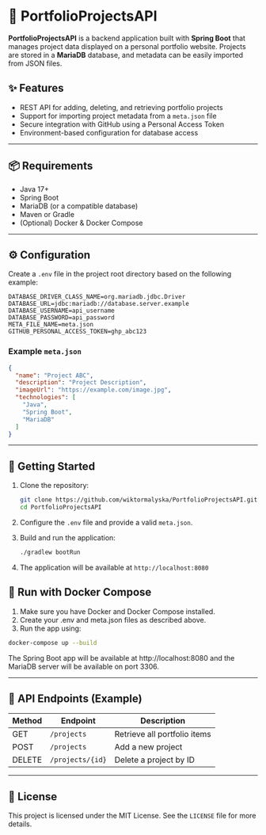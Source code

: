 # 📁 PortfolioProjectsAPI

**PortfolioProjectsAPI** is a backend application built with **Spring Boot** that manages project data displayed on a personal portfolio website. Projects are stored in a **MariaDB** database, and metadata can be easily imported from JSON files.

## ✨ Features

- REST API for adding, deleting, and retrieving portfolio projects
- Support for importing project metadata from a `meta.json` file
- Secure integration with GitHub using a Personal Access Token
- Environment-based configuration for database access

---

## 📦 Requirements

- Java 17+
- Spring Boot
- MariaDB (or a compatible database)
- Maven or Gradle
- (Optional) Docker & Docker Compose


---

## ⚙️ Configuration

Create a `.env` file in the project root directory based on the following example:

```dotenv
DATABASE_DRIVER_CLASS_NAME=org.mariadb.jdbc.Driver
DATABASE_URL=jdbc:mariadb://database.server.example
DATABASE_USERNAME=api_username
DATABASE_PASSWORD=api_password
META_FILE_NAME=meta.json
GITHUB_PERSONAL_ACCESS_TOKEN=ghp_abc123
```

### Example `meta.json`

```json
{
  "name": "Project ABC",
  "description": "Project Description",
  "imageUrl": "https://example.com/image.jpg",
  "technologies": [
    "Java",
    "Spring Boot",
    "MariaDB"
  ]
}
```

---

## 🚀 Getting Started

1. Clone the repository:
   ```bash
   git clone https://github.com/wiktormalyska/PortfolioProjectsAPI.git
   cd PortfolioProjectsAPI
   ```

2. Configure the `.env` file and provide a valid `meta.json`.

3. Build and run the application:
   ```bash
   ./gradlew bootRun
   ```

4. The application will be available at `http://localhost:8080`

## 🐳 Run with Docker Compose
1. Make sure you have Docker and Docker Compose installed.
2. Create your .env and meta.json files as described above.
3. Run the app using:

```bash
docker-compose up --build
```
The Spring Boot app will be available at http://localhost:8080 and the MariaDB server will be available on port 3306.

---

## 🔌 API Endpoints (Example)

| Method | Endpoint         | Description                  |
|--------|------------------|------------------------------|
| GET    | `/projects`      | Retrieve all portfolio items |
| POST   | `/projects`      | Add a new project            |
| DELETE | `/projects/{id}` | Delete a project by ID       |

---

## 📝 License

This project is licensed under the MIT License. See the `LICENSE` file for more details.
